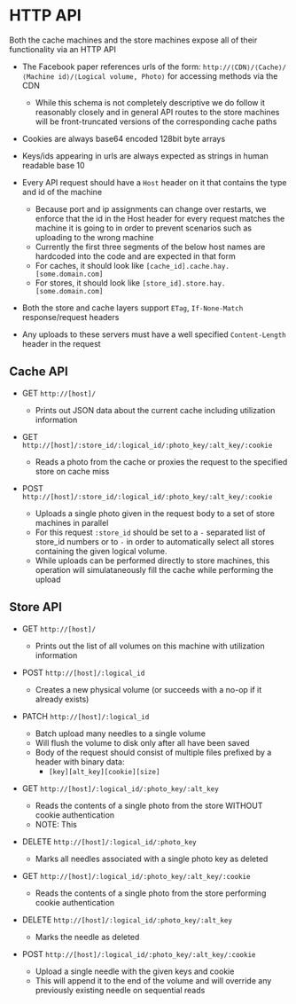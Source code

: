 HTTP API
========

Both the cache machines and the store machines expose all of their functionality via an HTTP API

- The Facebook paper references urls of the form: `http://⟨CDN⟩/⟨Cache⟩/⟨Machine id⟩/⟨Logical volume, Photo⟩` for accessing methods via the CDN
	- While this schema is not completely descriptive we do follow it reasonably closely and in general API routes to the store machines will be front-truncated versions of the corresponding cache paths

- Cookies are always base64 encoded 128bit byte arrays
- Keys/ids appearing in urls are always expected as strings in human readable base 10
- Every API request should have a `Host` header on it that contains the type and id of the machine
	- Because port and ip assignments can change over restarts, we enforce that the id in the Host header for every request matches the machine it is going to in order to prevent scenarios such as uploading to the wrong machine
	- Currently the first three segments of the below host names are hardcoded into the code and are expected in that form
	- For caches, it should look like `[cache_id].cache.hay.[some.domain.com]`
	- For stores, it should look like `[store_id].store.hay.[some.domain.com]`

- Both the store and cache layers support `ETag`, `If-None-Match` response/request headers
- Any uploads to these servers must have a well specified `Content-Length` header in the request


Cache API
---------

- GET `http://[host]/`
	- Prints out JSON data about the current cache including utilization information

- GET `http://[host]/:store_id/:logical_id/:photo_key/:alt_key/:cookie`
	- Reads a photo from the cache or proxies the request to the specified store on cache miss

- POST `http://[host]/:store_id/:logical_id/:photo_key/:alt_key/:cookie`
	- Uploads a single photo given in the request body to a set of store machines in parallel
	- For this request `:store_id` should be set to a `-` separated list of store_id numbers or to `-` in order to automatically select all stores containing the given logical volume.
	- While uploads can be performed directly to store machines, this operation will simulataneously fill the cache while performing the upload


Store API
---------

- GET `http://[host]/`
	- Prints out the list of all volumes on this machine with utilization information

- POST `http://[host]/:logical_id`
	- Creates a new physical volume (or succeeds with a no-op if it already exists)

- PATCH `http://[host]/:logical_id`
	- Batch upload many needles to a single volume
	- Will flush the volume to disk only after all have been saved
	- Body of the request should consist of multiple files prefixed by a header with binary data:
		- `[key][alt_key][cookie][size]`
- GET `http://[host]/:logical_id/:photo_key/:alt_key`
	- Reads the contents of a single photo from the store WITHOUT cookie authentication
	- NOTE: This 

- DELETE `http://[host]/:logical_id/:photo_key`
	- Marks all needles associated with a single photo key as deleted

- GET `http://[host]/:logical_id/:photo_key/:alt_key/:cookie`
	- Reads the contents of a single photo from the store performing cookie authentication

- DELETE `http://[host]/:logical_id/:photo_key/:alt_key`
	- Marks the needle as deleted

- POST `http://[host]/:logical_id/:photo_key/:alt_key/:cookie`
	- Upload a single needle with the given keys and cookie
	- This will append it to the end of the volume and will override any previously existing needle on sequential reads

